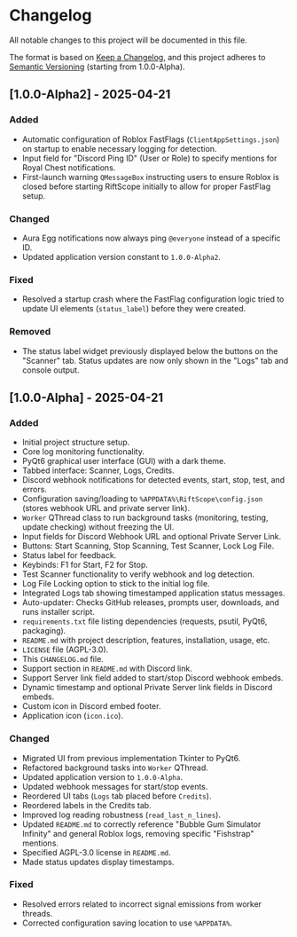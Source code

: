 # Changelog
All notable changes to this project will be documented in this file.

The format is based on [Keep a Changelog](https://keepachangelog.com/en/1.0.0/),
and this project adheres to [Semantic Versioning](https://semver.org/spec/v2.0.0.html) (starting from 1.0.0-Alpha).

## [1.0.0-Alpha2] - 2025-04-21  

### Added
- Automatic configuration of Roblox FastFlags (`ClientAppSettings.json`) on startup to enable necessary logging for detection.
- Input field for "Discord Ping ID" (User or Role) to specify mentions for Royal Chest notifications.
- First-launch warning `QMessageBox` instructing users to ensure Roblox is closed before starting RiftScope initially to allow for proper FastFlag setup.

### Changed
- Aura Egg notifications now always ping `@everyone` instead of a specific ID.
- Updated application version constant to `1.0.0-Alpha2`.

### Fixed
- Resolved a startup crash where the FastFlag configuration logic tried to update UI elements (`status_label`) before they were created.

### Removed
- The status label widget previously displayed below the buttons on the "Scanner" tab. Status updates are now only shown in the "Logs" tab and console output.

## [1.0.0-Alpha] - 2025-04-21

### Added
- Initial project structure setup.
- Core log monitoring functionality.
- PyQt6 graphical user interface (GUI) with a dark theme.
- Tabbed interface: Scanner, Logs, Credits.
- Discord webhook notifications for detected events, start, stop, test, and errors.
- Configuration saving/loading to `%APPDATA%\RiftScope\config.json` (stores webhook URL and private server link).
- `Worker` QThread class to run background tasks (monitoring, testing, update checking) without freezing the UI.
- Input fields for Discord Webhook URL and optional Private Server Link.
- Buttons: Start Scanning, Stop Scanning, Test Scanner, Lock Log File.
- Status label for feedback.
- Keybinds: F1 for Start, F2 for Stop.
- Test Scanner functionality to verify webhook and log detection.
- Log File Locking option to stick to the initial log file.
- Integrated Logs tab showing timestamped application status messages.
- Auto-updater: Checks GitHub releases, prompts user, downloads, and runs installer script.
- `requirements.txt` file listing dependencies (requests, psutil, PyQt6, packaging).
- `README.md` with project description, features, installation, usage, etc.
- `LICENSE` file (AGPL-3.0).
- This `CHANGELOG.md` file.
- Support section in `README.md` with Discord link.
- Support Server link field added to start/stop Discord webhook embeds.
- Dynamic timestamp and optional Private Server link fields in Discord embeds.
- Custom icon in Discord embed footer.
- Application icon (`icon.ico`).

### Changed
- Migrated UI from previous implementation Tkinter to PyQt6.
- Refactored background tasks into `Worker` QThread.
- Updated application version to `1.0.0-Alpha`.
- Updated webhook messages for start/stop events.
- Reordered UI tabs (`Logs` tab placed before `Credits`).
- Reordered labels in the Credits tab.
- Improved log reading robustness (`read_last_n_lines`).
- Updated `README.md` to correctly reference "Bubble Gum Simulator Infinity" and general Roblox logs, removing specific "Fishstrap" mentions.
- Specified AGPL-3.0 license in `README.md`.
- Made status updates display timestamps.

### Fixed
- Resolved errors related to incorrect signal emissions from worker threads.
- Corrected configuration saving location to use `%APPDATA%`. 